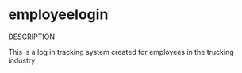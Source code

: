 # employeelogin

DESCRIPTION

This is a log in tracking system created for employees in the trucking industry
